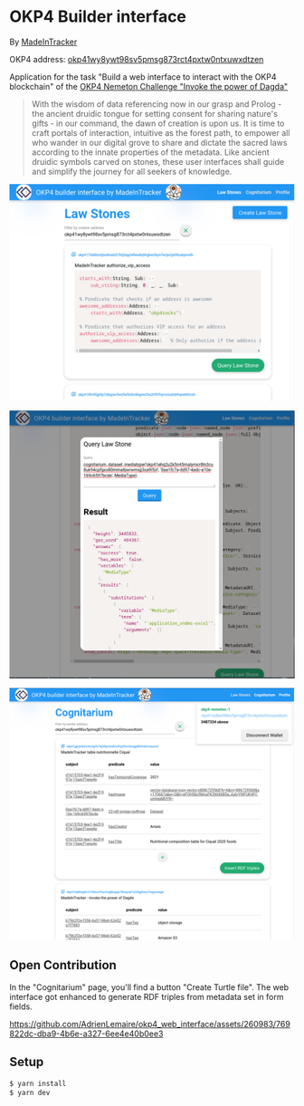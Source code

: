 # OKP4 Builder interface

By [MadeInTracker](https://www.madeintracker.com/)

OKP4 address:
[okp41wy8ywt98sv5pmsg873rct4pxtw0ntxuwxdtzen](https://explore.okp4.network/OKP4%20testnet/account/okp41wy8ywt98sv5pmsg873rct4pxtw0ntxuwxdtzen)

Application for the task "Build a web interface to interact with the OKP4
blockchain" of the [OKP4 Nemeton Challenge "Invoke the power of
Dagda"](https://nemeton.okp4.network/builders/challenges#challenges)

> With the wisdom of data referencing now in our grasp and Prolog - the ancient
> druidic tongue for setting consent for sharing nature's gifts - in our
> command, the dawn of creation is upon us. It is time to craft portals of
> interaction, intuitive as the forest path, to empower all who wander in our
> digital grove to share and dictate the sacred laws according to the innate
> properties of the metadata. Like ancient druidic symbols carved on stones,
> these user interfaces shall guide and simplify the journey for all seekers of
> knowledge.

<p align="center">
    <img width="600" src="./public/img/README1.png" />
</p>
<p align="center">
    <img width="600" src="./public/img/README2.png" />
</p>
<p align="center">
    <img width="600" src="./public/img/README3.png" />
</p>

## Open Contribution

In the "Cognitarium" page, you'll find a button "Create Turtle file". The web interface got enhanced  to generate RDF triples from metadata set in form fields.



https://github.com/AdrienLemaire/okp4_web_interface/assets/260983/769822dc-dba9-4b6e-a327-6ee4e40b0ee3




## Setup

```console
$ yarn install
$ yarn dev
```
